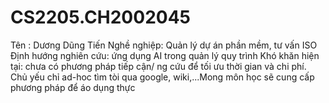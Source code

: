 # CS2205.CH2002045
Tên : Dương Dũng Tiến
Nghề nghiệp: Quản lý dự án phần mềm, tư vấn ISO
Định hướng nghiên cứu: ứng dụng AI trong quản lý quy trình
Khó khăn hiện tại: chưa có phương pháp tiếp cận/ ng cứu để tối ưu thời gian và chi phí. Chủ yếu chỉ ad-hoc tìm tòi qua google, wiki,...Mong môn học sẽ cung cấp phương pháp để áo dụng thực 
